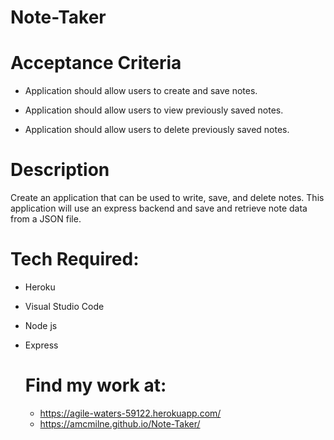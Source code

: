# Note-Taker

# Acceptance Criteria

* Application should allow users to create and save notes.

* Application should allow users to view previously saved notes.

* Application should allow users to delete previously saved notes.


# Description

Create an application that can be used to write, save, and delete notes. This application will use an express backend and save and retrieve note data from a JSON file.


# Tech Required: 
* Heroku
* Visual Studio Code
* Node js
* Express
  

  # Find my work at: 
  * https://agile-waters-59122.herokuapp.com/
  * https://amcmilne.github.io/Note-Taker/

